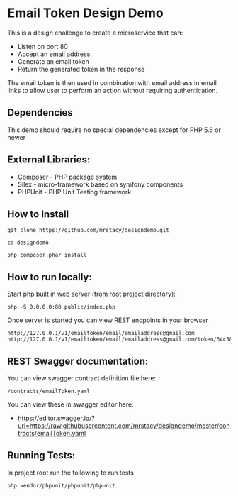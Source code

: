 Email Token Design Demo
=======================

This is a design challenge to create a microservice that can:
* Listen on port 80
* Accept an email address
* Generate an email token
* Return the generated token in the response

The email token is then used in combination with email address in email links to allow user to perform an action without requiring authentication. 

Dependencies
-------------
This demo should require no special dependencies except for PHP 5.6 or newer

External Libraries:
-------------------
* Composer - PHP package system
* Silex - micro-framework based on symfony components
* PHPUnit - PHP Unit Testing framework 

How to Install
---------------

```
git clone https://github.com/mrstacy/designdemo.git

cd designdemo

php composer.phar install
```

How to run locally:
------------

Start php built in web server (from root project directory):
```
php -S 0.0.0.0:80 public/index.php
```

Once server is started you can view REST endpoints in your browser
```
http://127.0.0.1/v1/emailtoken/email/emailaddress@gmail.com
http://127.0.0.1/v1/emailtoken/email/emailaddress@gmail.com/token/34c3836ca3d0325502f0999da4b9e480
```


REST Swagger documentation:
---------------------------
You can view swagger contract definition file here:
```
/contracts/emailToken.yaml
```

You can view these in swagger editor here:
* https://editor.swagger.io/?url=https://raw.githubusercontent.com/mrstacy/designdemo/master/contracts/emailToken.yaml


Running Tests:
---------------

In project root run the following to run tests
```
php vendor/phpunit/phpunit/phpunit
```